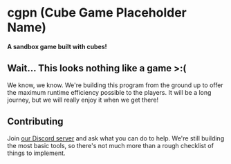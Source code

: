 # cgpn (Cube Game Placeholder Name)

**A sandbox game built with cubes!**

## Wait... This looks nothing like a game >:(

We know, we know.
We're building this program from the ground up to offer the maximum runtime efficiency possible to the players.
It will be a long journey, but we will really enjoy it when we get there!

## Contributing

Join [our Discord server](https://discord.gg/Ryhh3fy77p) and ask what you can do to help.
We're still building the most basic tools, so there's not much more than a rough checklist of things to implement.
